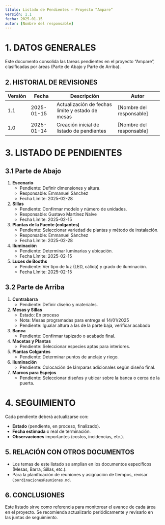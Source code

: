 ```yaml
---
título: Listado de Pendientes – Proyecto “Ampare”
versión: 1.1
fecha: 2025-01-15
autor: [Nombre del responsable]
---
```


# 1. DATOS GENERALES
Este documento consolida las tareas pendientes en el proyecto “Ampare”, clasificadas por áreas (Parte de Abajo y Parte de Arriba).

## 2. HISTORIAL DE REVISIONES
| Versión | Fecha       | Descripción                                 | Autor                  |
|---------|------------|---------------------------------------------|------------------------|
| 1.1     | 2025-01-15 | Actualización de fechas límite y estado de mesas | [Nombre del responsable] |
| 1.0     | 2025-01-14 | Creación inicial de listado de pendientes   | [Nombre del responsable] |

# 3. LISTADO DE PENDIENTES

## 3.1 Parte de Abajo
1. **Escenario**  
   - Pendiente: Definir dimensiones y altura.  
   - Responsable: Emmanuel Sánchez
   - Fecha Límite: 2025-02-28
2. **Sillas**  
   - Pendiente: Confirmar modelo y número de unidades.  
   - Responsable: Gustavo Martínez Nalve  
   - Fecha Límite: 2025-02-15
3. **Plantas de la Fuente (colgantes)**  
   - Pendiente: Seleccionar variedad de plantas y método de instalación.  
   - Responsable: Emmanuel Sánchez
   - Fecha Límite: 2025-02-28
4. **Iluminación**  
   - Pendiente: Determinar luminarias y ubicación.  
   - Fecha Límite: 2025-02-15
5. **Luces de Booths**  
   - Pendiente: Ver tipo de luz (LED, cálida) y grado de iluminación.
   - Fecha Límite: 2025-02-15

## 3.2 Parte de Arriba
1. **Contrabarra**  
   - Pendiente: Definir diseño y materiales.  
2. **Mesas y Sillas**  
   - Estado: En proceso
   - Nota: Mesas programadas para entrega el 14/01/2025
   - Pendiente: Igualar altura a las de la parte baja, verificar acabado
3. **Banca**  
   - Pendiente: Confirmar tapizado o acabado final.  
4. **Macetas y Plantas**  
   - Pendiente: Seleccionar especies aptas para interiores.  
5. **Plantas Colgantes**  
   - Pendiente: Determinar puntos de anclaje y riego.  
6. **Iluminación**  
   - Pendiente: Colocación de lámparas adicionales según diseño final.  
7. **Marcos para Espejos**  
   - Pendiente: Seleccionar diseños y ubicar sobre la banca o cerca de la puerta.

# 4. SEGUIMIENTO
Cada pendiente deberá actualizarse con:
- **Estado** (pendiente, en proceso, finalizado).
- **Fecha estimada** o real de terminación.
- **Observaciones** importantes (costos, incidencias, etc.).

## 5. RELACIÓN CON OTROS DOCUMENTOS
- Los temas de este listado se amplían en los documentos específicos (Mesas, Barra, Sillas, etc.).
- Para la planificación de reuniones y asignación de tiempos, revisar `CoordinacionesReuniones.md`.

## 6. CONCLUSIONES
Este listado sirve como referencia para monitorear el avance de cada área en el proyecto. Se recomienda actualizarlo periódicamente y revisarlo en las juntas de seguimiento.

